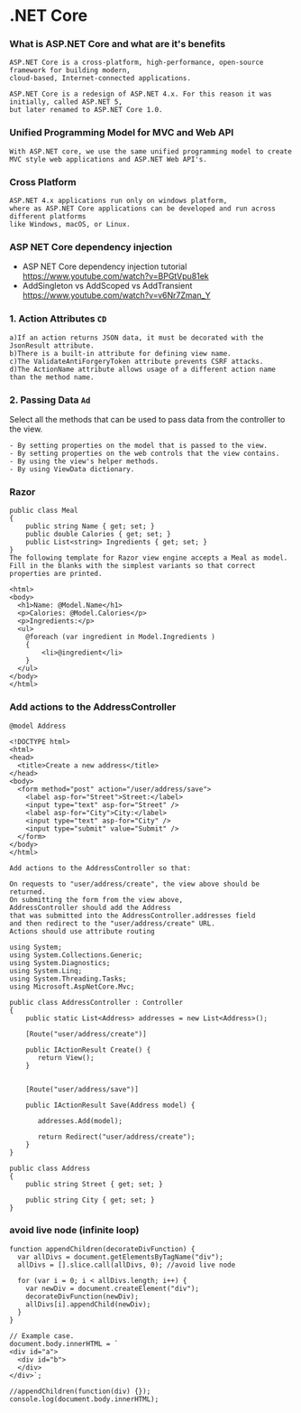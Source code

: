 # .NET Core
### What is ASP.NET Core and what are it's benefits
```
ASP.NET Core is a cross-platform, high-performance, open-source framework for building modern, 
cloud-based, Internet-connected applications.

ASP.NET Core is a redesign of ASP.NET 4.x. For this reason it was initially, called ASP.NET 5, 
but later renamed to ASP.NET Core 1.0.
```
### Unified Programming Model for MVC and Web API 
```
With ASP.NET core, we use the same unified programming model to create MVC style web applications and ASP.NET Web API's. 
```
### Cross Platform
```
ASP.NET 4.x applications run only on windows platform, 
where as ASP.NET Core applications can be developed and run across different platforms 
like Windows, macOS, or Linux.
```
### ASP NET Core dependency injection
- ASP NET Core dependency injection tutorial https://www.youtube.com/watch?v=BPGtVpu81ek
- AddSingleton vs AddScoped vs AddTransient https://www.youtube.com/watch?v=v6Nr7Zman_Y

### 1. Action Attributes ```CD```
```
a)If an action returns JSON data, it must be decorated with the JsonResult attribute.
b)There is a built-in attribute for defining view name.
c)The ValidateAntiForgeryToken attribute prevents CSRF attacks.
d)The ActionName attribute allows usage of a different action name than the method name.
```

### 2. Passing Data ```Ad```
Select all the methods that can be used to pass data from the controller to the view.
```
- By setting properties on the model that is passed to the view.
- By setting properties on the web controls that the view contains.
- By using the view's helper methods.
- By using ViewData dictionary.
```
### Razor
```
public class Meal
{
    public string Name { get; set; }
    public double Calories { get; set; }
    public List<string> Ingredients { get; set; }
}
The following template for Razor view engine accepts a Meal as model. 
Fill in the blanks with the simplest variants so that correct properties are printed.

<html>
<body>
  <h1>Name: @Model.Name</h1>
  <p>Calories: @Model.Calories</p>
  <p>Ingredients:</p>
  <ul>
    @foreach (var ingredient in Model.Ingredients )
    {
        <li>@ingredient</li>
    }
  </ul>
</body>
</html>
```

### Add actions to the AddressController
```
@model Address

<!DOCTYPE html>
<html>
<head>
  <title>Create a new address</title>
</head>
<body>
  <form method="post" action="/user/address/save">
    <label asp-for="Street">Street:</label>
    <input type="text" asp-for="Street" />
    <label asp-for="City">City:</label>
    <input type="text" asp-for="City" />
    <input type="submit" value="Submit" />
  </form>
</body>
</html>

Add actions to the AddressController so that:

On requests to "user/address/create", the view above should be returned.
On submitting the form from the view above, 
AddressController should add the Address 
that was submitted into the AddressController.addresses field 
and then redirect to the "user/address/create" URL.
Actions should use attribute routing

using System;
using System.Collections.Generic;
using System.Diagnostics;
using System.Linq;
using System.Threading.Tasks;
using Microsoft.AspNetCore.Mvc;

public class AddressController : Controller
{
    public static List<Address> addresses = new List<Address>();
    
    [Route("user/address/create")]
    
    public IActionResult Create() {
       return View();
    }
    
    
    [Route("user/address/save")]
    
    public IActionResult Save(Address model) {
    
       addresses.Add(model);
    
       return Redirect("user/address/create");
    }
}

public class Address
{
	public string Street { get; set; }

	public string City { get; set; }
}
```
### avoid live node (infinite loop)
```
function appendChildren(decorateDivFunction) {
  var allDivs = document.getElementsByTagName("div");
  allDivs = [].slice.call(allDivs, 0); //avoid live node

  for (var i = 0; i < allDivs.length; i++) {
    var newDiv = document.createElement("div");
    decorateDivFunction(newDiv);
    allDivs[i].appendChild(newDiv);
  }
}

// Example case. 
document.body.innerHTML = `
<div id="a">
  <div id="b">
  </div>
</div>`;

//appendChildren(function(div) {});
console.log(document.body.innerHTML);
```
